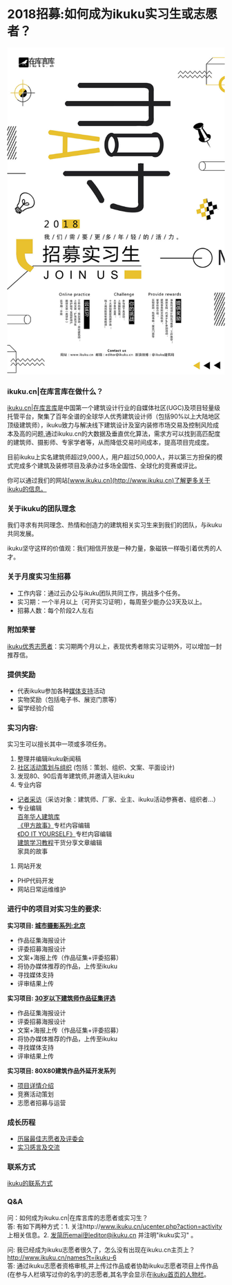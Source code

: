 # 2018招募:如何成为ikuku实习生或志愿者？  

![2018](images/2018-intern.jpg)

### ikuku.cn|在库言库在做什么？

[ikuku.cn|在库言库](http://www.ikuku.cn)是中国第一个建筑设计行业的自媒体社区(UGC)及项目轻量级托管平台，聚集了百年全谱的全球华人优秀建筑设计师（包括90%以上大陆地区顶级建筑师），ikuku致力与解决线下建筑设计及室内装修市场交易及控制风险成本及高的问题,通过ikuku.cn的大数据及垂直优化算法，需求方可以找到高匹配度的建筑师、摄影师、专家学者等，从而降低交易时间成本，提高项目完成度。

目前ikuku上实名建筑师超过9,000人，用户超过50,000人，并以第三方担保的模式完成多个建筑及装修项目及承办过多场全国性、全球化的竞赛或评比。

你可以通过我们的网站[www.ikuku.cn](http://www.ikuku.cn)了解更多关于ikuku的信息。

### 关于ikuku的团队理念  

我们寻求有共同理念、热情和创造力的建筑相关实习生来到我们的团队，与ikuku共同发展。

ikuku坚守这样的价值观：我们相信开放是一种力量，象磁铁一样吸引着优秀的人才。 

### 关于月度实习生招募
* 工作内容：通过云办公与ikuku团队共同工作，挑战多个任务。
* 实习期：一个半月以上（可开实习证明），每周至少能办公3天及以上。
* 招募人数：每个阶段2人左右

### 附加荣誉

[ikuku优秀志愿者](volunteer-20.md)：实习期两个月以上，表现优秀者除实习证明外，可以增加一封推荐信。


### 提供奖励

* 代表ikuku参加各种[媒体支持](http://www.ikuku.cn/tag/%E5%AA%92%E4%BD%93%E6%94%AF%E6%8C%81)活动
* 实物奖励（包括电子书、展览门票等）
* 留学经验介绍


### 实习内容: 

实习生可以擅长其中一项或多项任务。  
1. 整理并编辑ikuku新闻稿
1. [社区活动策划与组织](volunteer-2.md) (包括：策划、组织、文案、平面设计)
1. 发现80、90后青年建筑师,并邀请入驻ikuku  
1. 专业内容    
 * [记者采访](http://www.ikuku.cn/tag/ikuku%E5%BF%97%E6%84%BF%E8%80%85%E9%87%87%E8%AE%BF)（采访对象：建筑师、厂家、业主、ikuku活动参赛者、组织者...）  
 * 专业编辑  
   [百年华人建筑库](100.md)  
   [《甲方故事》](http://www.ikuku.cn/tag/%E7%94%B2%E6%96%B9%E6%95%85%E4%BA%8B)专栏内容编辑  
   [《DO IT YOURSELF》](http://www.ikuku.cn/tag/diy)专栏内容编辑  
   [建筑学习教程](http://www.ikuku.cn/tag/%E6%8A%80%E6%B3%95)干货分享文章编辑  
   家具的故事  
1. 网站开发
 * PHP代码开发  
 * 网站日常运维维护  


### 进行中的项目对实习生的要求: 

**实习项目: [城市摄影系列:北京](volunteer-23.md)**

* 作品征集海报设计
* 评委招募海报设计
* 文案+海报上传（作品征集+评委招募）
* 将协办媒体推荐的作品，上传至ikuku
* 寻找媒体支持
* 评审结果上传  


**实习项目: [30岁以下建筑师作品征集评选](volunteer-22.md)**
* 作品征集海报设计
* 评委招募海报设计
* 文案+海报上传（作品征集+评委招募）
* 将协办媒体推荐的作品，上传至ikuku
* 寻找媒体支持
* 评审结果上传  


**实习项目: 80X80建筑作品外延开发系列**
* [项目详情介绍](volunteer-21.md)
* 竞赛活动策划  
* 志愿者招募与运营  


### 成长历程   

* [历届最佳志愿者及评委会](volunteer-20.md)
* [实习感言及交流](volunteer-9.md)



### 联系方式  
[ikuku的联系方式](contact.md)  



### Q&A  

问：如何成为ikuku.cn|在库言库的志愿者或实习生？    
答: 有如下两种方式：1. 关注http://www.ikuku.cn/ucenter.php?action=activity 上相关信息。2. 发简历email到editor@ikuku.cn 并注明"ikuku实习" 。

问: 我已经成为ikuku志愿者很久了，怎么没有出现在ikuku.cn主页上？  http://www.ikuku.cn/names?t=ikuku-6  
答: 通过ikuku志愿者资格审核,并上传过作品或者协助ikuku志愿者项目上传作品(在参与人栏填写过你的名字)的志愿者,其名字会显示在[ikuku首页的人物栏](http://www.ikuku.cn/names?t=ikuku-6)。 

 
